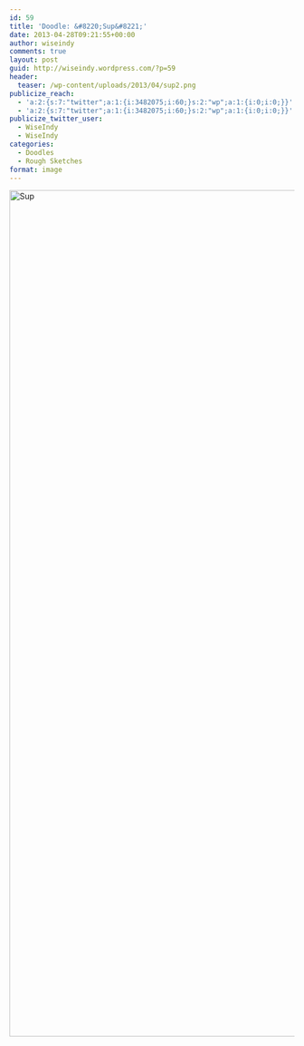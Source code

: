 ```yaml
---
id: 59
title: 'Doodle: &#8220;Sup&#8221;'
date: 2013-04-28T09:21:55+00:00
author: wiseindy
comments: true
layout: post
guid: http://wiseindy.wordpress.com/?p=59
header:
  teaser: /wp-content/uploads/2013/04/sup2.png
publicize_reach:
  - 'a:2:{s:7:"twitter";a:1:{i:3482075;i:60;}s:2:"wp";a:1:{i:0;i:0;}}'
  - 'a:2:{s:7:"twitter";a:1:{i:3482075;i:60;}s:2:"wp";a:1:{i:0;i:0;}}'
publicize_twitter_user:
  - WiseIndy
  - WiseIndy
categories:
  - Doodles
  - Rough Sketches
format: image
---
```

<img class="alignnone size-full wp-image-40" alt="Sup" src="http://inderjotsingh.com/wp-content/uploads/2013/04/sup2.png" width="960" height="1494" />